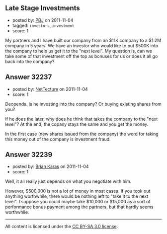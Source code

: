 ## Late Stage Investments

- posted by: [PBJ](https://stackexchange.com/users/-1/14222-pbj) on 2011-11-04
- tagged: `investors`, `investment`
- score: 1

My partners and I have built our company from an $11K company to a $1.2M company in 5 years. We have an investor who would like to put $500K into the company to help us get it to the "next level". My question is, can we take some of that investment off the top as bonuses for us or does it all go back into the company?


## Answer 32237

- posted by: [NetTecture](https://stackexchange.com/users/-1/3350-nettecture) on 2011-11-04
- score: 1

Deopends. Is he investing into the company? Or buying existing shares from you?

If he does the later, why does he think that takes the company to the "next level"? At the end, the copany stays the same and you get the money.

In the first case (new shares issued from the company) the word for taking this money out of the company is investment fraud.


## Answer 32239

- posted by: [Brian Karas](https://stackexchange.com/users/-1/8465-brian-karas) on 2011-11-04
- score: 1

Well, it all really just depends on what you negotiate with him.

However, $500,000 is not a lot of money in most cases.  If you took out anything worthwhile, there would be nothing left to "take it to the next level".  I suppose you could maybe take $10,000 or $15,000 as a sort of performance bonus payment among the partners, but that hardly seems worthwhile.




---

All content is licensed under the [CC BY-SA 3.0 license](https://creativecommons.org/licenses/by-sa/3.0/).
